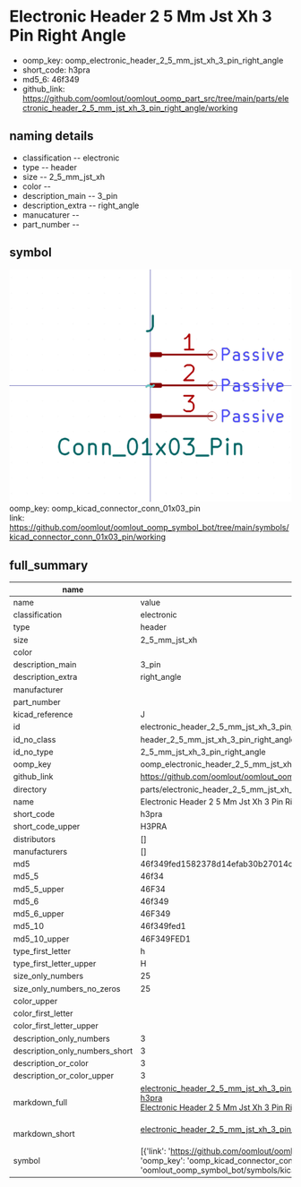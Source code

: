 # Electronic Header 2 5 Mm Jst Xh 3 Pin Right Angle

  
* oomp_key: oomp_electronic_header_2_5_mm_jst_xh_3_pin_right_angle 
* short_code: h3pra
* md5_6: 46f349  
* github_link: https://github.com/oomlout/oomlout_oomp_part_src/tree/main/parts/electronic_header_2_5_mm_jst_xh_3_pin_right_angle/working  
## naming details
* classification -- electronic
* type -- header
* size -- 2_5_mm_jst_xh
* color -- 
* description_main -- 3_pin
* description_extra -- right_angle
* manucaturer -- 
* part_number -- 



## symbol

![](symbol/0/working/working_600.png)  
oomp_key: oomp_kicad_connector_conn_01x03_pin  
link: https://github.com/oomlout/oomlout_oomp_symbol_bot/tree/main/symbols/kicad_connector_conn_01x03_pin/working  


## full_summary
| name | value | 
| --- | --- | 
| name | value | 
| classification | electronic | 
| type | header | 
| size | 2_5_mm_jst_xh | 
| color |  | 
| description_main | 3_pin | 
| description_extra | right_angle | 
| manufacturer |  | 
| part_number |  | 
| kicad_reference | J | 
| id | electronic_header_2_5_mm_jst_xh_3_pin_right_angle | 
| id_no_class | header_2_5_mm_jst_xh_3_pin_right_angle | 
| id_no_type | 2_5_mm_jst_xh_3_pin_right_angle | 
| oomp_key | oomp_electronic_header_2_5_mm_jst_xh_3_pin_right_angle | 
| github_link | https://github.com/oomlout/oomlout_oomp_part_src/tree/main/parts/electronic_header_2_5_mm_jst_xh_3_pin_right_angle/working | 
| directory | parts/electronic_header_2_5_mm_jst_xh_3_pin_right_angle | 
| name | Electronic Header 2 5 Mm Jst Xh 3 Pin Right Angle | 
| short_code | h3pra | 
| short_code_upper | H3PRA | 
| distributors | [] | 
| manufacturers | [] | 
| md5 | 46f349fed1582378d14efab30b27014c | 
| md5_5 | 46f34 | 
| md5_5_upper | 46F34 | 
| md5_6 | 46f349 | 
| md5_6_upper | 46F349 | 
| md5_10 | 46f349fed1 | 
| md5_10_upper | 46F349FED1 | 
| type_first_letter | h | 
| type_first_letter_upper | H | 
| size_only_numbers | 25 | 
| size_only_numbers_no_zeros | 25 | 
| color_upper |  | 
| color_first_letter |  | 
| color_first_letter_upper |  | 
| description_only_numbers | 3 | 
| description_only_numbers_short | 3 | 
| description_or_color | 3 | 
| description_or_color_upper | 3 | 
| markdown_full | [electronic_header_2_5_mm_jst_xh_3_pin_right_angle](https://github.com/oomlout/oomlout_oomp_part_src/tree/main/parts/electronic_header_2_5_mm_jst_xh_3_pin_right_angle/working)<br>[h3pra](https://github.com/oomlout/oomlout_oomp_part_src/tree/main/parts/electronic_header_2_5_mm_jst_xh_3_pin_right_angle/working)<br>[Electronic Header 2 5 Mm Jst Xh 3 Pin Right Angle](https://github.com/oomlout/oomlout_oomp_part_src/tree/main/parts/electronic_header_2_5_mm_jst_xh_3_pin_right_angle/working)<br><br> | 
| markdown_short | [electronic_header_2_5_mm_jst_xh_3_pin_right_angle](https://github.com/oomlout/oomlout_oomp_part_src/tree/main/parts/electronic_header_2_5_mm_jst_xh_3_pin_right_angle/working)<br><br> | 
| symbol | [{'link': 'https://github.com/oomlout/oomlout_oomp_symbol_bot/tree/main/symbols/kicad_connector_conn_01x03_pin', 'oomp_key': 'oomp_kicad_connector_conn_01x03_pin', 'directory': 'oomlout_oomp_symbol_bot/symbols/kicad_connector_conn_01x03_pin//working/working.kicad_sym'}] | 
